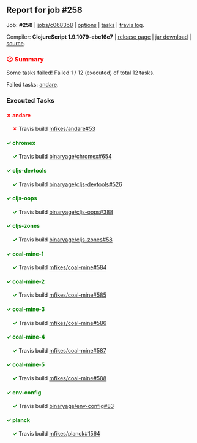 ## Report for job #258

Job: **#258** | [jobs/c0683b8](https://github.com/cljs-oss/canary/commit/c0683b804fd823e8d5fcb5f6c9bbd42e2b4c4fab) | [options](options.edn) | [tasks](tasks.edn) | [travis log](https://travis-ci.org/cljs-oss/canary/builds/341309030).

Compiler: **ClojureScript 1.9.1079-ebc16c7** | [release page](https://github.com/cljs-oss/canary/releases/tag/r1.9.1079-ebc16c7) | [jar download](https://github.com/cljs-oss/canary/releases/download/r1.9.1079-ebc16c7/clojurescript-1.9.1079-ebc16c7.jar) | [source](https://github.com/clojure/clojurescript/commit/ebc16c7f2ebffbd632cbcd581c019769f714b6f2).

### <b style='color:red'>☹ Summary</b>

Some tasks failed! Failed 1 / 12 (executed) of total 12 tasks.

Failed tasks: [andare](#-andare).

### Executed Tasks

#### <b style='color:red'>&#x2717; andare</b>
&nbsp;&nbsp;&nbsp;&nbsp;<b style='color:red'>&#x2717;</b> Travis build [mfikes/andare#53](https://travis-ci.org/mfikes/andare/builds/341310209)<br>

#### <b style='color:green'>&#x2713; chromex</b>
&nbsp;&nbsp;&nbsp;&nbsp;<b style='color:green'>&#x2713;</b> Travis build [binaryage/chromex#654](https://travis-ci.org/binaryage/chromex/builds/341310160)<br>

#### <b style='color:green'>&#x2713; cljs-devtools</b>
&nbsp;&nbsp;&nbsp;&nbsp;<b style='color:green'>&#x2713;</b> Travis build [binaryage/cljs-devtools#526](https://travis-ci.org/binaryage/cljs-devtools/builds/341310164)<br>

#### <b style='color:green'>&#x2713; cljs-oops</b>
&nbsp;&nbsp;&nbsp;&nbsp;<b style='color:green'>&#x2713;</b> Travis build [binaryage/cljs-oops#388](https://travis-ci.org/binaryage/cljs-oops/builds/341310173)<br>

#### <b style='color:green'>&#x2713; cljs-zones</b>
&nbsp;&nbsp;&nbsp;&nbsp;<b style='color:green'>&#x2713;</b> Travis build [binaryage/cljs-zones#58](https://travis-ci.org/binaryage/cljs-zones/builds/341310177)<br>

#### <b style='color:green'>&#x2713; coal-mine-1</b>
&nbsp;&nbsp;&nbsp;&nbsp;<b style='color:green'>&#x2713;</b> Travis build [mfikes/coal-mine#584](https://travis-ci.org/mfikes/coal-mine/builds/341310180)<br>

#### <b style='color:green'>&#x2713; coal-mine-2</b>
&nbsp;&nbsp;&nbsp;&nbsp;<b style='color:green'>&#x2713;</b> Travis build [mfikes/coal-mine#585](https://travis-ci.org/mfikes/coal-mine/builds/341310193)<br>

#### <b style='color:green'>&#x2713; coal-mine-3</b>
&nbsp;&nbsp;&nbsp;&nbsp;<b style='color:green'>&#x2713;</b> Travis build [mfikes/coal-mine#586](https://travis-ci.org/mfikes/coal-mine/builds/341310195)<br>

#### <b style='color:green'>&#x2713; coal-mine-4</b>
&nbsp;&nbsp;&nbsp;&nbsp;<b style='color:green'>&#x2713;</b> Travis build [mfikes/coal-mine#587](https://travis-ci.org/mfikes/coal-mine/builds/341310197)<br>

#### <b style='color:green'>&#x2713; coal-mine-5</b>
&nbsp;&nbsp;&nbsp;&nbsp;<b style='color:green'>&#x2713;</b> Travis build [mfikes/coal-mine#588](https://travis-ci.org/mfikes/coal-mine/builds/341310244)<br>

#### <b style='color:green'>&#x2713; env-config</b>
&nbsp;&nbsp;&nbsp;&nbsp;<b style='color:green'>&#x2713;</b> Travis build [binaryage/env-config#83](https://travis-ci.org/binaryage/env-config/builds/341310267)<br>

#### <b style='color:green'>&#x2713; planck</b>
&nbsp;&nbsp;&nbsp;&nbsp;<b style='color:green'>&#x2713;</b> Travis build [mfikes/planck#1564](https://travis-ci.org/mfikes/planck/builds/341310290)<br>